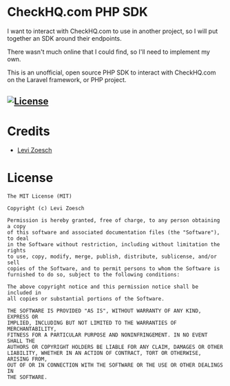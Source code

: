 # CheckHQ.com PHP SDK

I want to interact with CheckHQ.com to use in another project, so I will put together an SDK around their endpoints.

There wasn't much online that I could find, so I'll need to implement my own.

This is an unofficial, open source PHP SDK to interact with CheckHQ.com on the Laravel framework, or PHP project.

[![License](https://img.shields.io/github/license/levizoesch/teller-sdk.svg?style=flat-square)](https://packagist.org/packages/levizoesch/teller-sdk)
---

# Credits

- [Levi Zoesch](https://github.com/levizoesch)

# License

```
The MIT License (MIT)

Copyright (c) Levi Zoesch

Permission is hereby granted, free of charge, to any person obtaining a copy
of this software and associated documentation files (the "Software"), to deal
in the Software without restriction, including without limitation the rights
to use, copy, modify, merge, publish, distribute, sublicense, and/or sell
copies of the Software, and to permit persons to whom the Software is
furnished to do so, subject to the following conditions:

The above copyright notice and this permission notice shall be included in
all copies or substantial portions of the Software.

THE SOFTWARE IS PROVIDED "AS IS", WITHOUT WARRANTY OF ANY KIND, EXPRESS OR
IMPLIED, INCLUDING BUT NOT LIMITED TO THE WARRANTIES OF MERCHANTABILITY,
FITNESS FOR A PARTICULAR PURPOSE AND NONINFRINGEMENT. IN NO EVENT SHALL THE
AUTHORS OR COPYRIGHT HOLDERS BE LIABLE FOR ANY CLAIM, DAMAGES OR OTHER
LIABILITY, WHETHER IN AN ACTION OF CONTRACT, TORT OR OTHERWISE, ARISING FROM,
OUT OF OR IN CONNECTION WITH THE SOFTWARE OR THE USE OR OTHER DEALINGS IN
THE SOFTWARE.
```

